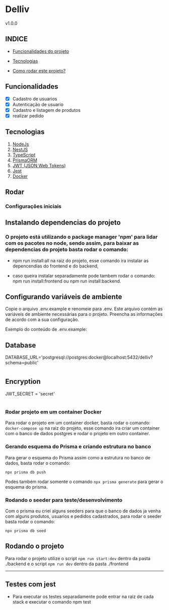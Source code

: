 # Delliv


v1.0.0



## INDICE 

- <a href="#funcionalidades">Funcionalidades do projeto</a>

- <a href="#tecnologias">Tecnologias</a>

- <a href="#rodar">Como rodar este projeto?</a>


## Funcionalidades

- [x] Cadastro de usuarios
- [x] Autenticação de usuario
- [x] Cadastro e listagem de produtos
- [x] realizar pedido

## Tecnologias 
 
1. [NodeJs](https://nodejs.org/en)
2. [NestJS](https://nestjs.com/)
3. [TypeScript](https://www.typescriptlang.org/)
4. [PrismaORM](https://www.prisma.io/)
5. [JWT (JSON Web Tokens)](https://jwt.io/)
6. [Jest](https://jestjs.io/pt-BR/)
7. [Docker](https://www.docker.com)


## Rodar

### Configurações iniciais

## Instalando dependencias do projeto



### O projeto está utilizando o package manager 'npm' para lidar com os pacotes no node, sendo assim, para baixar as dependencias do projeto basta rodar o comando:



- npm run install:all na raiz do projeto, esse comando ira instalar as depencendias do frontend e do backend,

- caso queira instalar separadamente pode tambem rodar o comando: npm run install:frontend ou npm run install:backend.

## Configurando variáveis de ambiente

Copie o arquivo .env.example e renomeie para .env. Este arquivo contém as variáveis de ambiente necessárias para o projeto. Preencha as informações de acordo com a sua configuração.

Exemplo do conteúdo de .env.example:



## Database
DATABASE_URL='postgresql://postgres:docker@localhost:5432/delliv?schema=public'

#

## Encryption
JWT_SECRET = 'secret'
#


### Rodar projeto em um container Docker

Para rodar o projeto em um container docker, basta rodar o comando: `docker-compose up` na raiz do projeto, esse comando ira criar um container com o banco de dados postgres e rodar o projeto em outro container.


### Gerando esquema do Prisma e criando estrutura no banco

Para gerar o esquema do Prisma assim como a estrutura no banco de dados, basta rodar o comando:

`npx prisma db push`


Podes também rodar somente o comando `npx prisma generate` para gerar o esquema do prisma.

### Rodando o seeder para teste/desenvolvimento

Com o prisma eu criei alguns seeders para que o banco de dados ja venha com alguns produtos, usuarios e pedidos cadastrados, para rodar o seeder basta rodar o comando:

`npx prisma db seed`

## Rodando o projeto

Para rodar o projeto utilize o script `npm run start:dev` dentro da pasta ./backend e o script `npm run dev` dentro da pasta ./frontend

---

## Testes com jest

- Para executar os testes separadamente pode entrar na raiz de cada stack e executar o comando npm test 

 

